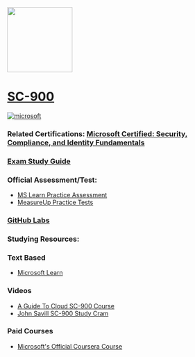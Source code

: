 

<img src="https://images.credly.com/size/340x340/images/fc1352af-87fa-4947-ba54-398a0e63322e/security-compliance-and-identity-fundamentals-600x600.png" width="150" height="150">

# [SC-900](https://learn.microsoft.com/en-us/certifications/exams/sc-900)
<a href='https://learn.microsoft.com/en-us/certifications/browse/?type=fundamentals' target="_blank"><img alt='microsoft' src='https://img.shields.io/badge/fundamentals-100000?style=for-the-badge&logo=microsoft&logoColor=white&labelColor=0078D4&color=212221'/></a> 

### Related Certifications: [Microsoft Certified: Security, Compliance, and Identity Fundamentals](https://learn.microsoft.com/en-us/certifications/security-compliance-and-identity-fundamentals/)

### [Exam Study Guide](https://aka.ms/SC900-StudyGuide)

### Official Assessment/Test:
- [MS Learn Practice Assessment](https://learn.microsoft.com/en-us/certifications/exams/sc-900/practice/assessment?assessmentId=11&assessment-type=practice)
- [MeasureUp Practice Tests](https://www.measureup.com/microsoft-practice-test-sc-900-microsoft-security-compliance-and-identity-fundamentals.html)

### [GitHub Labs](https://aka.ms/sc900labs)

### Studying Resources:

### Text Based 
- [Microsoft Learn](https://learn.microsoft.com/en-us/certifications/exams/sc-900)
### Videos
- [A Guide To Cloud SC-900 Course](https://www.youtube.com/watch?v=UHeZnZpmtJM&list=PLhLKc18P9YOCAt0hPdnPavwr9V4ADItcq)
- [John Savill SC-900 Study Cram](https://www.youtube.com/watch?v=Bz-8jM3jg-8)
### Paid Courses
- [Microsoft's Official Coursera Course](https://www.coursera.org/professional-certificates/microsoft-cybersecurity-analyst)


